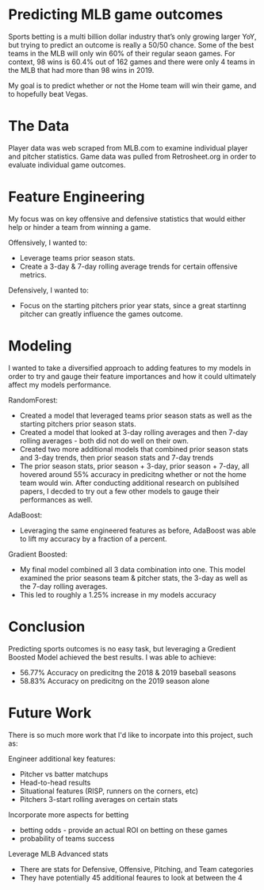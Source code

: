 # Predicting MLB game outcomes
Sports betting is a multi billion dollar industry that’s only growing larger YoY, but trying to predict an outcome is really a 50/50 chance. Some of the best teams in the MLB will only win 60% of their regular seaon games. For context, 98 wins is 60.4% out of 162 games and there were only 4 teams in the MLB that had more than 98 wins in 2019. 

My goal is to predict whether or not the Home team will win their game, and to hopefully beat Vegas.

# The Data
Player data was web scraped from MLB.com to examine individual player and pitcher statistics.
Game data was pulled from Retrosheet.org in order to evaluate individual game outcomes.

# Feature Engineering
My focus was on key offensive and defensive statistics that would either help or hinder a team from winning a game.

Offensively, I wanted to:
- Leverage teams prior season stats.
- Create a 3-day & 7-day rolling average trends for certain offensive metrics.

Defensively, I wanted to:
- Focus on the starting pitchers prior year stats, since a great startinng pitcher can greatly influence the games outcome.

# Modeling
I wanted to take a diversified approach to adding features to my models in order to try and gauge their feature importances and how it could ultimately affect my models performance. 

RandomForest:
- Created a model that leveraged teams prior season stats as well as the starting pitchers prior season stats.
- Created a model that looked at 3-day rolling averages and then 7-day rolling averages - both did not do well on their own.
- Created two more additional models that combined prior season stats and 3-day trends, then prior season stats and 7-day trends
- The prior season stats, prior season + 3-day, prior season + 7-day, all hovered around 55% accuracy in predicitng whether or not the home team would win. After conducting additional research on publsihed papers, I decded to try out a few other models to gauge their performances as well. 

AdaBoost:
- Leveraging the same engineered features as before, AdaBoost was able to lift my accuracy by a fraction of a percent. 

Gradient Boosted:
- My final model combined all 3 data combination into one. This model examined the prior seasons team & pitcher stats, the 3-day as well as the 7-day rolling averages.
- This led to roughly a 1.25% increase in my models accuracy

# Conclusion
Predicting sports outcomes is no easy task, but leveraging a Gredient Boosted Model achieved the best results. I was able to achieve:
- 56.77% Accuracy on predicitng the 2018 & 2019 baseball seasons
- 58.83% Accuracy on predicitng on the 2019 season alone

# Future Work
There is so much more work that I'd like to incorpate into this project, such as:

Engineer additional key features:
- Pitcher vs batter matchups
- Head-to-head results
- Situational features (RISP, runners on the corners, etc)
- Pitchers 3-start rolling averages on certain stats

Incorporate more aspects for betting
- betting odds - provide an actual ROI on betting on these games
- probability of teams success

Leverage MLB Advanced stats
- There are stats for Defensive, Offensive, Pitching, and Team categories
- They have potentially 45 additional feaures to look at between the 4
